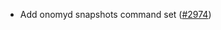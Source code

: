 - Add onomyd snapshots command set ([\#2974](https://github.com/onomyprotocol/onomy-rebuild/pull/2974))
